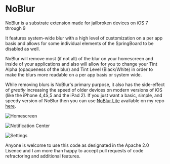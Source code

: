 # NoBlur
NoBlur is a substrate extension made for jailbroken devices on iOS 7 through 9

It features system-wide blur with a high level of customization on a per app basis and allows for some individual elements of the SpringBoard to be disabled as well.

NoBlur will remove most (if not all) of the blur on your homescreen and inside of your applications and also will allow for you to change your Tint Alpha (opaqueness of the blur) and Tint Level (Black/White) in order to make the blurs more readable on a per app basis or system wide.

While removing blurs is NoBlur's primary purpose, it also has the side-effect of *greatly* increasing the speed of older devices on modern versions of iOS (like the iPhone 4,4S,5 and the iPad 2).  If you just want a basic, simple, and speedy version of NoBlur then you can use [NoBlur Lite](http://repo.tm3dev.com/depics/nblite.html) available on my repo [here](http://repo.tm3dev.com).

![Homescreen](http://repo.tm3dev.com/depics/screenshots/noblur1.png)

![Notification Center](http://repo.tm3dev.com/depics/screenshots/noblur2.png)

![Settings](http://repo.tm3dev.com/depics/screenshots/noblur3.png)

Anyone is welcome to use this code as designated in the Apache 2.0 Lisence and I am more than happy to accept pull requests of code refractoring and additional features.
